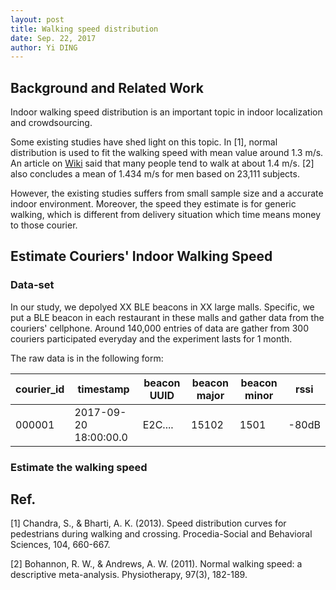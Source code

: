 ```yaml
--- 
layout: post
title: Walking speed distribution
date: Sep. 22, 2017
author: Yi DING
---
```

[comment]: # (Indoor Walking Speed Distribution)

## Background and Related Work
Indoor walking speed distribution is an important topic in indoor localization and crowdsourcing. 

Some existing studies have shed light on this topic. In [1], normal distribution is used to fit the walking speed with mean value around 1.3 m/s. An article on [Wiki](https://en.wikipedia.org/wiki/Preferred_walking_speed) said that many people tend to walk at about 1.4 m/s. [2] also concludes a mean of 1.434 m/s for men based on 23,111 subjects. 

However, the existing studies suffers from small sample size and a accurate indoor environment. Moreover, the speed they estimate is for generic walking, which is different from delivery situation which time means money to those courier.

## Estimate Couriers' Indoor Walking Speed

### Data-set
In our study, we depolyed XX BLE beacons in XX large malls. Specific, we put a BLE beacon in each restaurant in these malls and gather data from the couriers' cellphone. Around 140,000 entries of data are gather from 300 couriers participated everyday and the experiment lasts for 1 month.

The raw data is in the following form:

|courier_id |timestamp              |beacon UUID    |beacon major   |beacon minor   |rssi   |
|---        |---                    |---            |---            |---            |---    |
|000001     |2017-09-20 18:00:00.0  |E2C....        |15102          |1501           |-80dB  |

### Estimate the walking speed



### 


## Ref.
[1] Chandra, S., & Bharti, A. K. (2013). Speed distribution curves for pedestrians during walking and crossing. Procedia-Social and Behavioral Sciences, 104, 660-667.

[2] Bohannon, R. W., & Andrews, A. W. (2011). Normal walking speed: a descriptive meta-analysis. Physiotherapy, 97(3), 182-189.